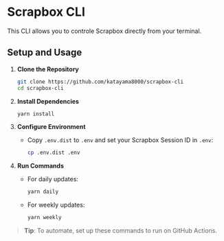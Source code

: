# Scrapbox CLI

This CLI allows you to controle Scrapbox directly from your terminal.

## Setup and Usage

1. **Clone the Repository**

   ```bash
   git clone https://github.com/katayama8000/scrapbox-cli
   cd scrapbox-cli
   ```

2. **Install Dependencies**

   ```bash
   yarn install
   ```

3. **Configure Environment**

   - Copy `.env.dist` to `.env` and set your Scrapbox Session ID in `.env`:
     ```bash
     cp .env.dist .env
     ```

4. **Run Commands**
   - For daily updates:
     ```bash
     yarn daily
     ```
   - For weekly updates:
     ```bash
     yarn weekly
     ```

> **Tip**: To automate, set up these commands to run on GitHub Actions.
